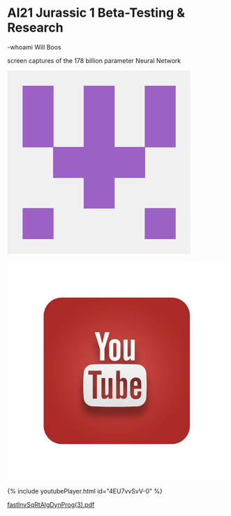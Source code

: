 # AI21 Jurassic 1 Beta-Testing & Research
-whoami Will Boos

screen captures of the 178 billion parameter Neural Network

![Github logo](78800556.png "Github logo")

[![Watch the video](E5684F7C-212E-48BD-B71D-C46652DE9B78.png "YouTube")](https://youtu.be/RD0a7BCXgOQ)

{% include youtubePlayer.html id="4EU7vvSvV-0" %}






[fastInvSqRtAlgDynProg(3).pdf](https://github.com/mannequinSkywalker/projects-github.io/files/6651848/fastInvSqRtAlgDynProg.3.pdf)


